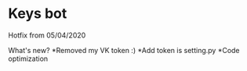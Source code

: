 # Keys bot

Hotfix from 05/04/2020

What's new?
*Removed my VK token :)
*Add token is setting.py
*Code optimization
